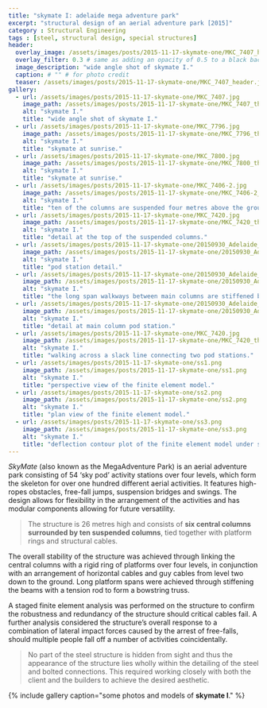 ```yaml
---
title: "skymate I: adelaide mega adventure park"
excerpt: "structural design of an aerial adventure park [2015]"
category : Structural Engineering
tags : [steel, structural design, special structures]
header:
  overlay_image: /assets/images/posts/2015-11-17-skymate-one/MKC_7407_header.jpg
  overlay_filter: 0.3 # same as adding an opacity of 0.5 to a black background
  image_description: "wide angle shot of skymate I."
  caption: # "" # for photo credit
  teaser: /assets/images/posts/2015-11-17-skymate-one/MKC_7407_header.jpg
gallery:
  - url: /assets/images/posts/2015-11-17-skymate-one/MKC_7407.jpg
    image_path: /assets/images/posts/2015-11-17-skymate-one/MKC_7407_th.jpg
    alt: "skymate I."
    title: "wide angle shot of skymate I."
  - url: /assets/images/posts/2015-11-17-skymate-one/MKC_7796.jpg
    image_path: /assets/images/posts/2015-11-17-skymate-one/MKC_7796_th.jpg
    alt: "skymate I."
    title: "skymate at sunrise."
  - url: /assets/images/posts/2015-11-17-skymate-one/MKC_7800.jpg
    image_path: /assets/images/posts/2015-11-17-skymate-one/MKC_7800_th.jpg
    alt: "skymate I."
    title: "skymate at sunrise."
  - url: /assets/images/posts/2015-11-17-skymate-one/MKC_7406-2.jpg
    image_path: /assets/images/posts/2015-11-17-skymate-one/MKC_7406-2_th.jpg
    alt: "skymate I."
    title: "ten of the columns are suspended four metres above the ground by cables."
  - url: /assets/images/posts/2015-11-17-skymate-one/MKC_7420.jpg
    image_path: /assets/images/posts/2015-11-17-skymate-one/MKC_7420_th.jpg
    alt: "skymate I."
    title: "detail at the top of the suspended columns."
  - url: /assets/images/posts/2015-11-17-skymate-one/20150930_Adelaide_0038.jpg
    image_path: /assets/images/posts/2015-11-17-skymate-one/20150930_Adelaide_0038_th.jpg
    alt: "skymate I."
    title: "pod station detail."
  - url: /assets/images/posts/2015-11-17-skymate-one/20150930_Adelaide_0045.jpg
    image_path: /assets/images/posts/2015-11-17-skymate-one/20150930_Adelaide_0045_th.jpg
    alt: "skymate I."
    title: "the long span walkways between main columns are stiffened by the introduction of bowstring trusses."
  - url: /assets/images/posts/2015-11-17-skymate-one/20150930_Adelaide_0046.jpg
    image_path: /assets/images/posts/2015-11-17-skymate-one/20150930_Adelaide_0046_th.jpg
    alt: "skymate I."
    title: "detail at main column pod station."
  - url: /assets/images/posts/2015-11-17-skymate-one/MKC_7420.jpg
    image_path: /assets/images/posts/2015-11-17-skymate-one/MKC_7420_th.jpg
    alt: "skymate I."
    title: "walking across a slack line connecting two pod stations."
  - url: /assets/images/posts/2015-11-17-skymate-one/ss1.png
    image_path: /assets/images/posts/2015-11-17-skymate-one/ss1.png
    alt: "skymate I."
    title: "perspective view of the finite element model."
  - url: /assets/images/posts/2015-11-17-skymate-one/ss2.png
    image_path: /assets/images/posts/2015-11-17-skymate-one/ss2.png
    alt: "skymate I."
    title: "plan view of the finite element model."
  - url: /assets/images/posts/2015-11-17-skymate-one/ss3.png
    image_path: /assets/images/posts/2015-11-17-skymate-one/ss3.png
    alt: "skymate I."
    title: "deflection contour plot of the finite element model under self-weight."
---
```


*SkyMate* (also known as the MegaAdventure Park) is an aerial adventure park consisting of 54 ‘sky pod’ activity stations over four levels, which form the skeleton for over one hundred different aerial activities. It features high-ropes obstacles, free-fall jumps, suspension bridges and swings. The design allows for flexibility in the arrangement of the activities and has modular components allowing for future versatility.

>The structure is 26 metres high and consists of **six central columns surrounded by ten suspended columns**, tied together with platform rings and structural cables.

The overall stability of the structure was achieved through linking the central columns with a rigid ring of platforms over four levels, in conjunction with an arrangement of horizontal cables and guy cables from level two down to the ground. Long platform spans were achieved through stiffening the beams with a tension rod to form a bowstring truss.

A staged finite element analysis was performed on the structure to confirm the robustness and redundancy of the structure should critical cables fail. A further analysis considered the structure’s overall response to a combination of lateral impact forces caused by the arrest of free-falls, should multiple people fall off a number of activities coincidentally.

 >No part of the steel structure is hidden from sight and thus the appearance of the structure lies wholly within the detailing of the steel and bolted connections. This required working closely with both the client and the builders to achieve the desired aesthetic.

{% include gallery caption="some photos and models of **skymate I**." %}
